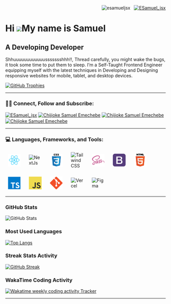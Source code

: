 <p align="right"> <img src="https://komarev.com/ghpvc/?username=esamueljsx&label=Profile%20views&color=0e75b6&style=flat" alt="esamueljsx" /> &nbsp
<a href="https://twitter.com/ESamuel_jsx" target="blank"><img src="https://img.shields.io/twitter/follow/ESamuel_jsx?logo=twitter&style=flat&color=blueviolet" alt="ESamuel_jsx" /></a> </p>


Hi ![](https://user-images.githubusercontent.com/18350557/176309783-0785949b-9127-417c-8b55-ab5a4333674e.gif)My name is Samuel
========================================================================================================================================

A Developing Developer
----------------------------------------

Shhuuuuuuuuuuuussssssshhh!!, Thread carefully, you might wake the bugs, it took some time to put them to sleep. I’m a Self-Taught Frontend Engineer equipping myself with the latest techniques in Developing and Designing responsive websites for mobile, tablet, and desktop devices.


[![GitHub Trophies](https://github-profile-trophy.vercel.app/?username=esamueljsx&hide_border=true&theme=tokyonight&date_format=M%20j%5B%2C%20Y%5D)](https://github.com/ryo-ma/github-profile-trophy)

---

<h3 align="left">🤝🏻 Connect, Follow and Subscribe:</h3>
<p align="left">
  <a href="https://twitter.com/ESamuel_jsx" target="blank"><img align="center" src="https://img.shields.io/badge/Twitter-1DA1F2?style=for-the-badge&logo=twitter&logoColor=white" alt="ESamuel_jsx" /></a>
  <a href="https://www.linkedin.com/in/chijioke-emechebe/" target="blank"><img align="center" src="https://img.shields.io/badge/LinkedIn-0077B5?style=for-the-badge&logo=linkedin&logoColor=white" alt="Chijioke Samuel Emechebe" /></a>
  <a href="https://www.instagram.com/_sammyscorner" target="blank"><img align="center" src="https://img.shields.io/badge/Instagram-E1306C?style=for-the-badge&logo=instagram&logoColor=white" alt="Chijioke Samuel Emechebe" /></a>
  <a href="https://samandcode.hashnode.dev" target="blank"><img align="center" src="https://img.shields.io/badge/Hashnode-2563eb?style=for-the-badge&logo=hashnode&logoColor=white" alt="Chijioke Samuel Emechebe" /></a>
</p>

---

<h3 align="left">💻 Languages, Frameworks, and Tools:</h3>
<p float="left" style="
  display: flex;
  flex-wrap: wrap;
  gap: 10px;
  align-items: center;
">
  <img style="padding: 8px;" align="center" alt="ReactJs" width="40px" src="https://raw.githubusercontent.com/github/explore/80688e429a7d4ef2fca1e82350fe8e3517d3494d/topics/react/react.png"/>
  <img style="padding: 8px;" align="center" alt="NextJs" width="40px" src="https://assets.vercel.com/image/upload/v1607554385/repositories/next-js/next-logo.png"/>
  <img style="padding: 8px;" align="center" alt="CSS" width="40px" src="https://raw.githubusercontent.com/github/explore/80688e429a7d4ef2fca1e82350fe8e3517d3494d/topics/css/css.png"/>
  <img style="padding: 8px;" align="center" alt="Tailwind CSS" width="40px" src="https://avatars.githubusercontent.com/u/67109815?s=200&v=4"/>
  <img style="padding: 8px;" align="center" alt="SCSS" width="40px" src="https://raw.githubusercontent.com/devicons/devicon/master/icons/sass/sass-original.svg"/>
  <img style="padding: 8px;" align="center" alt="BootStrap" width="40px" src="https://raw.githubusercontent.com/github/explore/80688e429a7d4ef2fca1e82350fe8e3517d3494d/topics/bootstrap/bootstrap.png"/>
  <img style="padding: 8px;" align="center" alt="HTML" width="40px" src="https://raw.githubusercontent.com/github/explore/80688e429a7d4ef2fca1e82350fe8e3517d3494d/topics/html/html.png"/>
  <img style="padding: 8px;" align="center" alt="TypeScript" width="40px" src="https://raw.githubusercontent.com/devicons/devicon/master/icons/typescript/typescript-original.svg"/>
  <img style="padding: 8px;" align="center" alt="JavaScript" width="40px" src="https://raw.githubusercontent.com/github/explore/80688e429a7d4ef2fca1e82350fe8e3517d3494d/topics/javascript/javascript.png"/>
  <img style="padding: 8px;" align="center" alt="Git" width="40px" src="https://raw.githubusercontent.com/devicons/devicon/2ae2a900d2f041da66e950e4d48052658d850630/icons/git/git-original.svg"/>
  <img style="padding: 8px;" align="center" alt="Vercel" width="40px" src="https://avatars.githubusercontent.com/u/14985020?s=200&v=4"/>
  <img style="padding: 8px;" align="center" alt="Figma" width="40px" src="https://www.vectorlogo.zone/logos/figma/figma-icon.svg"/>
</p>

---

### GitHub Stats 
![GitHub Stats](https://github-readme-stats-phi-six.vercel.app/api?username=esamueljsx&show_icons=true&hide_border=true&count_private=true&theme=tokyonight)

### Most Used Languages
[![Top Langs](https://github-readme-stats.vercel.app/api/top-langs/?username=esamueljsx&hide_border=true&theme=tokyonight&layout=compact)](https://github.com/anuraghazra/github-readme-stats)

### Streak Stats Activity
[![GitHub Streak](http://github-readme-streak-stats.herokuapp.com?user=esamueljsx&hide_border=true&theme=tokyonight&date_format=M%20j%5B%2C%20Y%5D)](https://git.io/streak-stats)

### WakaTime Coding Activity
<a href="https://wakatime.com/@ed765184-e1d8-4b63-859c-8ee9774896c5" title="Data update every midnight"><img src="https://wakatime.com/badge/user/ed765184-e1d8-4b63-859c-8ee9774896c5.svg?style=for-the-badge" alt="Wakatime weekly coding activity Tracker" /></a>

---
